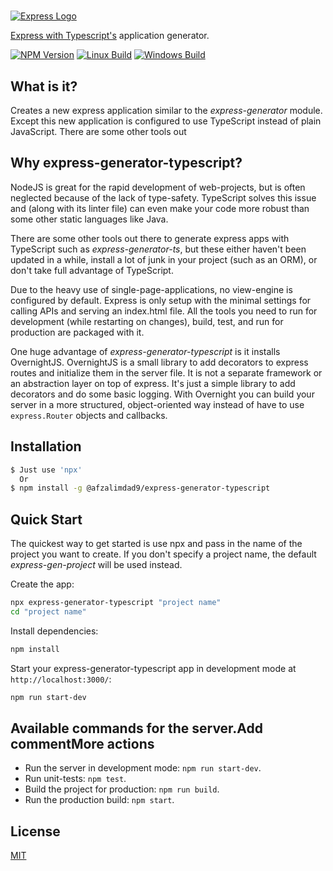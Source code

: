 #

[![Express Logo](https://i.cloudup.com/zfY6lL7eFa-3000x3000.png)](http://expressjs.com/)

[Express with Typescript's](https://www.npmjs.com/package/express) application generator.

[![NPM Version][npm-image]][npm-url]
[![Linux Build][travis-image]][travis-url]
[![Windows Build][appveyor-image]][appveyor-url]

## What is it?

Creates a new express application similar to the _express-generator_ module. Except this new
application is configured to use TypeScript instead of plain JavaScript. There are some other tools out

## Why express-generator-typescript?

NodeJS is great for the rapid development of web-projects, but is often neglected because of the lack of
type-safety. TypeScript solves this issue and (along with its linter file) can even make your code
more robust than some other static languages like Java.

There are some other tools out there to generate express apps with TypeScript such as
_express-generator-ts_, but these either haven't been updated in a while, install a lot of junk
in your project (such as an ORM), or don't take full advantage of TypeScript.

Due to the heavy use of single-page-applications, no view-engine is configured by default. Express is
only setup with the minimal settings for calling APIs and serving an index.html file. All the tools you
need to run for development (while restarting on changes), build, test, and run for production are packaged
with it.

One huge advantage of _express-generator-typescript_ is it installs OvernightJS. OvernightJS
is a small library to add decorators to express routes and initialize them in the server file. It is not
a separate framework or an abstraction layer on top of express. It's just a simple library to add
decorators and do some basic logging. With Overnight you can build your server in a more structured,
object-oriented way instead of have to use `express.Router` objects and callbacks.

## Installation

```sh
$ Just use 'npx'
  Or
$ npm install -g @afzalimdad9/express-generator-typescript
```

## Quick Start

The quickest way to get started is use npx and pass in the name of the project you want to create.
If you don't specify a project name, the default _express-gen-project_ will be used instead.

Create the app:

```bash
npx express-generator-typescript "project name"
cd "project name"
```

Install dependencies:

```bash
npm install
```

Start your express-generator-typescript app in development mode at `http://localhost:3000/`:

```bash
npm run start-dev
```

## Available commands for the server.Add commentMore actions

- Run the server in development mode: `npm run start-dev`.
- Run unit-tests: `npm test`.
- Build the project for production: `npm run build`.
- Run the production build: `npm start`.

## License

[MIT](LICENSE)

[npm-image]: https://img.shields.io/npm/v/express-generator.svg
[npm-url]: https://npmjs.org/package/express-generator
[travis-image]: https://img.shields.io/travis/expressjs/generator/master.svg?label=linux
[travis-url]: https://travis-ci.org/expressjs/generator
[appveyor-image]: https://img.shields.io/appveyor/ci/dougwilson/generator/master.svg?label=windows
[appveyor-url]: https://ci.appveyor.com/project/dougwilson/generator
